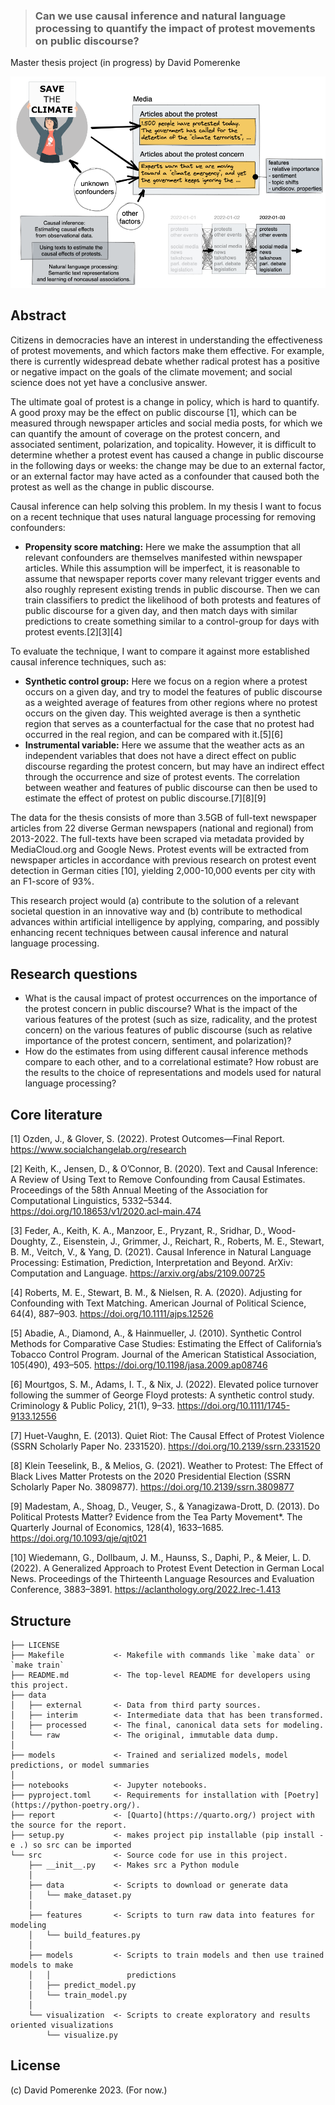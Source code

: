 > ### Can we use causal inference and natural language processing to quantify the impact of protest movements on public discourse?

Master thesis project (in progress) by David Pomerenke

![](report/figures/graphical-abstract.png)

## Abstract

Citizens in democracies have an interest in understanding the effectiveness of protest movements, and which factors make them effective. For example, there is currently widespread debate whether radical protest has a positive or negative impact on the goals of the climate movement; and social science does not yet have a conclusive answer.

The ultimate goal of protest is a change in policy, which is hard to quantify. A good proxy may be the effect on public discourse [1], which can be measured through newspaper articles and social media posts, for which we can quantify the amount of coverage on the protest concern, and associated sentiment, polarization, and topicality. However, it is difficult to determine whether a protest event has caused a change in public discourse in the following days or weeks: the change may be due to an external factor, or an external factor may have acted as a confounder that caused both the protest as well as the change in public discourse.

Causal inference can help solving this problem. In my thesis I want to focus on a recent technique that uses natural language processing for removing confounders:

- **Propensity score matching:** Here we make the assumption that all relevant confounders are themselves manifested within newspaper articles. While this assumption will be imperfect, it is reasonable to assume that newspaper reports cover many relevant trigger events and also roughly represent existing trends in public discourse. Then we can train classifiers to predict the likelihood of both protests and features of public discourse for a given day, and then match days with similar predictions to create something similar to a control-group for days with protest events.[2][3][4]

To evaluate the technique, I want to compare it against more established causal inference techniques, such as:

- **Synthetic control group:** Here we focus on a region where a protest occurs on a given day, and try to model the features of public discourse as a weighted average of features from other regions where no protest occurs on the given day. This weighted average is then a synthetic region that serves as a counterfactual for the case that no protest had occurred in the real region, and can be compared with it.[5][6]
- **Instrumental variable:** Here we assume that the weather acts as an independent variables that does not have a direct effect on public discourse regarding the protest concern, but may have an indirect effect through the occurrence and size of protest events. The correlation between weather and features of public discourse can then be used to estimate the effect of protest on public discourse.[7][8][9]

The data for the thesis consists of more than 3.5GB of full-text newspaper articles from 22 diverse German newspapers (national and regional) from 2013-2022. The full-texts have been scraped via metadata provided by MediaCloud.org and Google News. Protest events will be extracted from newspaper articles in accordance with previous research on protest event detection in German cities [10], yielding 2,000-10,000 events per city with an F1-score of 93%.

This research project would (a) contribute to the solution of a relevant societal question in an innovative way and (b) contribute to methodical advances within artificial intelligence by applying, comparing, and possibly enhancing recent techniques between causal inference and natural language processing.

## Research questions

- What is the causal impact of protest occurrences on the importance of the protest concern in public discourse? What is the impact of the various features of the protest (such as size, radicality, and the protest concern) on the various features of public discourse (such as relative importance of the protest concern, sentiment, and polarization)?
- How do the estimates from using different causal inference methods compare to each other, and to a correlational estimate? How robust are the results to the choice of representations and models used for natural language processing?

## Core literature

[1] Ozden, J., & Glover, S. (2022). Protest Outcomes—Final Report. https://www.socialchangelab.org/research

[2] Keith, K., Jensen, D., & O’Connor, B. (2020). Text and Causal Inference: A Review of Using Text to Remove Confounding from Causal Estimates. Proceedings of the 58th Annual Meeting of the Association for Computational Linguistics, 5332–5344. https://doi.org/10.18653/v1/2020.acl-main.474

[3] Feder, A., Keith, K. A., Manzoor, E., Pryzant, R., Sridhar, D., Wood-Doughty, Z., Eisenstein, J., Grimmer, J., Reichart, R., Roberts, M. E., Stewart, B. M., Veitch, V., & Yang, D. (2021). Causal Inference in Natural Language Processing: Estimation, Prediction, Interpretation and Beyond. ArXiv: Computation and Language. https://arxiv.org/abs/2109.00725

[4] Roberts, M. E., Stewart, B. M., & Nielsen, R. A. (2020). Adjusting for Confounding with Text Matching. American Journal of Political Science, 64(4), 887–903. https://doi.org/10.1111/ajps.12526

[5] Abadie, A., Diamond, A., & Hainmueller, J. (2010). Synthetic Control Methods for Comparative Case Studies: Estimating the Effect of California’s Tobacco Control Program. Journal of the American Statistical Association, 105(490), 493–505. https://doi.org/10.1198/jasa.2009.ap08746

[6] Mourtgos, S. M., Adams, I. T., & Nix, J. (2022). Elevated police turnover following the summer of George Floyd protests: A synthetic control study. Criminology & Public Policy, 21(1), 9–33. https://doi.org/10.1111/1745-9133.12556

[7] Huet-Vaughn, E. (2013). Quiet Riot: The Causal Effect of Protest Violence (SSRN Scholarly Paper No. 2331520). https://doi.org/10.2139/ssrn.2331520

[8] Klein Teeselink, B., & Melios, G. (2021). Weather to Protest: The Effect of Black Lives Matter Protests on the 2020 Presidential Election (SSRN Scholarly Paper No. 3809877). https://doi.org/10.2139/ssrn.3809877

[9] Madestam, A., Shoag, D., Veuger, S., & Yanagizawa-Drott, D. (2013). Do Political Protests Matter? Evidence from the Tea Party Movement*. The Quarterly Journal of Economics, 128(4), 1633–1685. https://doi.org/10.1093/qje/qjt021

[10] Wiedemann, G., Dollbaum, J. M., Haunss, S., Daphi, P., & Meier, L. D. (2022). A Generalized Approach to Protest Event Detection in German Local News. Proceedings of the Thirteenth Language Resources and Evaluation Conference, 3883–3891. https://aclanthology.org/2022.lrec-1.413

## Structure

    ├── LICENSE
    ├── Makefile           <- Makefile with commands like `make data` or `make train`
    ├── README.md          <- The top-level README for developers using this project.
    ├── data
    │   ├── external       <- Data from third party sources.
    │   ├── interim        <- Intermediate data that has been transformed.
    │   ├── processed      <- The final, canonical data sets for modeling.
    │   └── raw            <- The original, immutable data dump.
    │
    ├── models             <- Trained and serialized models, model predictions, or model summaries
    │
    ├── notebooks          <- Jupyter notebooks.
    ├── pyproject.toml     <- Requirements for installation with [Poetry](https://python-poetry.org/).
    ├── report             <- [Quarto](https://quarto.org/) project with the source for the report.
    ├── setup.py           <- makes project pip installable (pip install -e .) so src can be imported
    └── src                <- Source code for use in this project.
        ├── __init__.py    <- Makes src a Python module
        │
        ├── data           <- Scripts to download or generate data
        │   └── make_dataset.py
        │
        ├── features       <- Scripts to turn raw data into features for modeling
        │   └── build_features.py
        │
        ├── models         <- Scripts to train models and then use trained models to make
        │   │                 predictions
        │   ├── predict_model.py
        │   └── train_model.py
        │
        └── visualization  <- Scripts to create exploratory and results oriented visualizations
            └── visualize.py

## License

(c) David Pomerenke 2023. (For now.)
